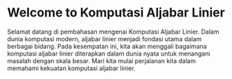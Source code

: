 # Welcome to Komputasi Aljabar Linier

Selamat datang di pembahasan mengenai Komputasi Aljabar Linier. Dalam dunia komputasi modern, aljabar linier menjadi fondasi utama dalam berbagai bidang. Pada kesempatan ini, kita akan menggali bagaimana komputasi aljabar linier diterapkan dalam dunia nyata untuk menangani masalah dengan skala besar. Mari kita mulai perjalanan kita dalam memahami kekuatan komputasi aljabar linier.

```{tableofcontents}
```
